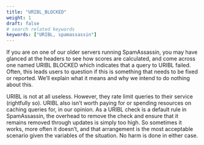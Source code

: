 ```yaml
---
title: "URIBL_BLOCKED"
weight: 1
draft: false
# search related keywords
keywords: ["URIBL, spamassassin"]
---
```



If you are on one of our older servers running SpamAssassin, you may have glanced at the headers to see how scores are calculated, and come across one named URIBL BLOCKED which indicates that a query to URIBL failed. Often, this leads users to question if this is something that needs to be fixed or reported. We’ll explain what it means and why we intend to do nothing about this.

URIBL is not at all useless. However, they rate limit queries to their service (rightfully so). URIBL also isn’t worth paying for or spending resources on caching queries for, in our opinion. As a URIBL check is a default rule in SpamAssassin, the overhead to remove the check and ensure that it remains removed through updates is simply too high. So sometimes it works, more often it doesn’t, and that arrangement is the most acceptable scenario given the variables of the situation. No harm is done in either case.
